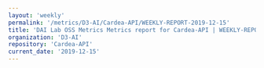```yaml
---
layout: 'weekly'
permalink: '/metrics/D3-AI/Cardea-API/WEEKLY-REPORT-2019-12-15'
title: 'DAI Lab OSS Metrics Metrics report for Cardea-API | WEEKLY-REPORT-2019-12-15'
organization: 'D3-AI'
repository: 'Cardea-API'
current_date: '2019-12-15'
---
```

